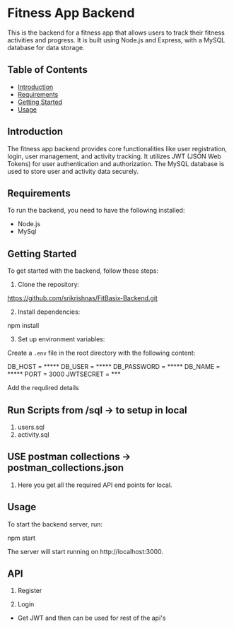 # Fitness App Backend

This is the backend for a fitness app that allows users to track their fitness activities and progress. It is built using Node.js and Express, with a MySQL database for data storage.

## Table of Contents

- [Introduction](#introduction)
- [Requirements](#requirements)
- [Getting Started](#getting-started)
- [Usage](#usage)
  
## Introduction

The fitness app backend provides core functionalities like user registration, login, user management, and activity tracking. It utilizes JWT (JSON Web Tokens) for user authentication and authorization. The MySQL database is used to store user and activity data securely.

## Requirements

To run the backend, you need to have the following installed:

- Node.js
- MySql

## Getting Started

To get started with the backend, follow these steps:

1. Clone the repository:

https://github.com/srikrishnas/FitBasix-Backend.git


2. Install dependencies:

npm install

3. Set up environment variables:

Create a `.env` file in the root directory with the following content:

DB_HOST = *****
DB_USER = *****
DB_PASSWORD = *****
DB_NAME = *****
PORT = 3000
JWTSECRET = ***

Add the requlired details

## Run Scripts from /sql -> to setup in local

1. users.sql
2. activity.sql

## USE postman collections -> postman_collections.json

1. Here you get all the required API end points for local.

## Usage

To start the backend server, run:

npm start

The server will start running on http://localhost:3000.

## API

1. Register 

2. Login

- Get JWT and then can be used for rest of the api's

